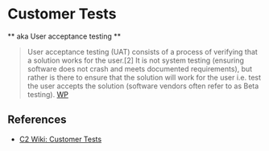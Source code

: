 # Customer Tests

** aka User acceptance testing **

> User acceptance testing (UAT) consists of a process of verifying that a solution works for the user.[2] It is not system testing (ensuring software does not crash and meets documented requirements), but rather is there to ensure that the solution will work for the user i.e. test the user accepts the solution (software vendors often refer to as Beta testing).
[WP](http://en.wikipedia.org/wiki/Acceptance_testing#User_acceptance_testing)

## References

* [C2 Wiki: Customer Tests](https://c2.com/cgi/wiki?CustomerTests)
